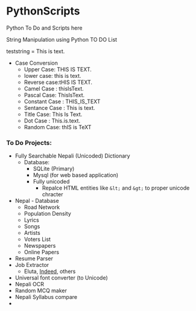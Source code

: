 # PythonScripts
Python To Do and Scripts here


String Manipulation using Python TO DO List

teststring = This is text.

* Case Conversion
  * Upper Case: THIS IS TEXT.  
  * lower case: this is text.  
  * Reverse case:tHIS IS TEXT.  
  * Camel Case : thisIsText.  
  * Pascal Case: ThisIsText.  
  * Constant Case : THIS_IS_TEXT  
  * Sentance Case : This is text.  
  * Title Case: This Is Text.  
  * Dot Case : This.is.text.  
  * Random Case: thIS is TeXT    


### To Do Projects:
* Fully Searchable Nepali (Unicoded) Dictionary  
  * Database:  
    * SQLite (Primary)
    * Mysql (for web based application)
    * Fully unicoded
      * Repalce HTML entities like ```&lt;``` and `&gt;` to proper unicode chracter
* Nepal - Database  
  * Road Network
  * Population Density
  * Lyrics
  * Songs
  * Artists
  * Voters List
  * Newspapers
  * Online Papers
* Resume Parser
* Job Extractor
  * Eluta, [Indeed](), others
* Universal font converter (to Unicode)
* Nepali OCR
* Random MCQ maker
* Nepali Syllabus compare
* 
